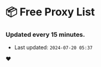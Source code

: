 # :package: Free Proxy List
### Updated every 15 minutes.

- Last updated: `2024-07-20 05:37`

:heart:
